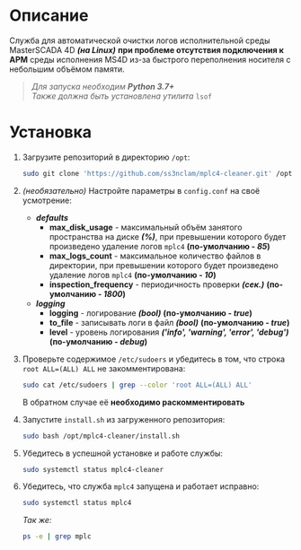 # Описание
Служба для автоматической очистки логов исполнительной среды MasterSCADA 4D ***(на Linux)*** **при проблеме отсутствия подключения к АРМ** среды исполнения MS4D из-за быстрого переполнения носителя с небольшим объёмом памяти.
> *Для запуска необходим **Python 3.7+***
> <br>
> *Также должна быть установлена утилита* `lsof`


# Установка
1. Загрузите репозиторий в директорию `/opt`:
    ```sh
    sudo git clone 'https://github.com/ss3nclam/mplc4-cleaner.git' /opt
    ```

2. *(необязательно)* Настройте параметры в `config.conf` на своё усмотрение:
    - ***defaults***
        - **max_disk_usage** - максимальный объём занятого пространства на диске ***(%)***, при превышении которого будет произведено удаление логов `mplc4` **(по-умолчанию - *85*)**
        - **max_logs_count** - максимальное количество файлов в директории, при превышении которого будет произведено удаление логов `mplc4` **(по-умолчанию - *10*)**
        - **inspection_frequency** - периодичность проверки ***(сек.)*** **(по-умолчанию - *1800*)**
    - ***logging***
        - **logging** - логирование ***(bool)*** **(по-умолчанию - *true*)**
        - **to_file** - записывать логи в файл ***(bool)*** **(по-умолчанию - *true*)**
        - **level** - уровень логирования ***('info', 'warning', 'error', 'debug')*** **(по-умолчанию - *debug*)**

3. Проверьте содержимое `/etc/sudoers` и убедитесь в том, что строка `root ALL=(ALL) ALL` не закомментирована:
    ```sh
    sudo cat /etc/sudoers | grep --color 'root ALL=(ALL) ALL'
    ```
    В обратном случае её **необходимо раскомментировать**

3. Запустите `install.sh` из загруженного репозитория:
    ```sh
    sudo bash /opt/mplc4-cleaner/install.sh
    ```

4. Убедитесь в успешной установке и работе службы:
    ```sh
    sudo systemctl status mplc4-cleaner
    ```

5. Убедитесь, что служба `mplc4` запущена и работает исправно:
    ```sh
    sudo systemctl status mplc4
    ```
    *Так же:*
    ```sh
    ps -e | grep mplc
    ```
